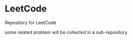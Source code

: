 LeetCode
========
Repository for LeetCode

some related problem will be collected in a sub-repository.
